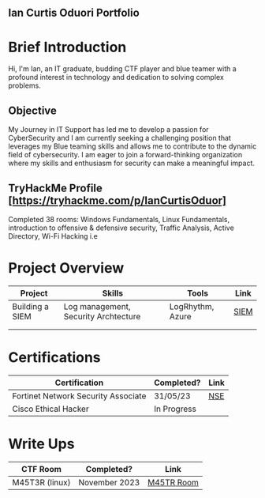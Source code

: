 ## Ian Curtis Oduori Portfolio

# Brief Introduction

Hi, I'm Ian, an IT graduate, budding CTF player and blue teamer with a profound interest in technology and dedication to solving complex problems.

## Objective
My Journey in IT Support has led me to develop a passion for CyberSecurity and I am currently seeking a challenging position that leverages my Blue teaming skills and allows me to contribute to the dynamic field of cybersecurity. I am eager to join a forward-thinking organization where my skills and enthusiasm for security can make a meaningful impact.

## TryHackMe Profile [https://tryhackme.com/p/IanCurtisOduor]
Completed 38 rooms: Windows Fundamentals, Linux Fundamentals, introduction to offensive & defensive security, Traffic Analysis, Active Directory, Wi-Fi Hacking i.e


# Project Overview 
|     Project     |                 Skills                |     Tools       |      Link       |
| --------------- | ------------------------------------- | --------------- | --------------- |
| Building a SIEM | Log management, Security Archtecture  | LogRhythm, Azure|  <a href="[https://google.com]https://github.com/iMentorYT/SIEM/tree/main">SIEM</a>   |
|                 |                                       |                 |                 |
|                 |                                       |                 |                 |

# Certifications 

|     Certification     |               Completed?               |     Link       |
| --------------------  | -------------------------------------- | ---------------| 
| Fortinet Network Security Associate |       31/05/23          |   <a href="https://drive.google.com/file/d/11heabMcPrzsFMMKI4bN_TY2jCuqearSg/view?usp=sharing">NSE</a>  | Certified In Cybersecurity (ISC2)   |       15/07/23          |   <a href="https://drive.google.com/file/d/14fEgoqNcY97KSdqxdFuYSc1FwTbTtpk0/view?usp=sharing">CC</a>    
| Cisco Ethical Hacker                |    In Progress          |    

# Write Ups 

|     CTF Room          |               Completed?               |     Link       |
| --------------------  | -------------------------------------- | ---------------| 
| M45T3R (linux)        |                November 2023           |    <a href="https://medium.com/@Curtiso/m45t3r-cybertalents-ctf-linuxbasics-cybertalent-2f4fef266195">M45TR Room</a>       | 
